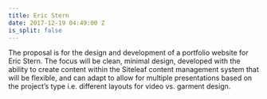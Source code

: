```yaml
---
title: Eric Stern
date: 2017-12-19 04:49:00 Z
is_split: false
---
```


The proposal is for the design and development of a portfolio website for Eric Stern. The focus will be clean, minimal design, developed with the ability to create content within the Siteleaf content management system that will be flexible, and can adapt to allow for multiple presentations based on the project’s type i.e. different layouts for video vs. garment design.